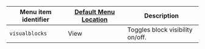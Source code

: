 | Menu item identifier | [Default Menu Location]({{site.baseurl}}/configure/editor-appearance/#examplethetinymcedefaultmenuitems) | Description                      |
|----------------------|----------------------------------------------------------------------------------------------------------|----------------------------------|
| `visualblocks`       | View                                                                                                     | Toggles block visibility on/off. |